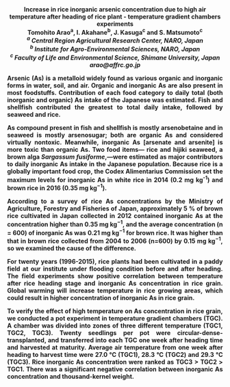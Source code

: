 <center><strong>Increase in rice inorganic arsenic concentration due to high air
temperature after heading of rice plant - temperature gradient chambers
experiments <strong>

<center><strong>Tomohito Arao<sup>a</sup></strong>, I. Akahane<sup>b</sup>, J. Kasuga<sup>c</sup> and S. Matsumoto<sup>c</sup>

<center><i><sup>a</sup> Central Region Agricultural Research Center, NARO, Japan</i>

<center><i><sup>b</sup> Institute for Agro-Environmental Sciences, NARO, Japan</i>

<center><i><sup>c</sup> Faculty of Life and Environmental Science, Shimane University,
Japan</i>

<center><i>arao@affrc.go.jp</i>

<p style=text-align:justify>Arsenic (As) is a metalloid widely found as various organic and
inorganic forms in water, soil, and air. Organic and inorganic As are
also present in most foodstuffs. Contribution of each food category to
daily total (both inorganic and organic) As intake of the Japanese was
estimated. Fish and shellfish contributed the greatest to total daily
intake, followed by seaweed and rice.

<p style=text-align:justify>As compound present in fish and shellfish is mostly arsenobetaine and in
seaweed is mostly arsenosugar; both are organic As and considered
virtually nontoxic. Meanwhile, inorganic As [arsenate and arsenite] is
more toxic than organic As. Two food items— rice and hijiki seaweed, a
brown alga <i>Sargassum fusiforme</i>,—were estimated as major contributors
to daily inorganic As intake in the Japanese population. Because rice is
a globally important food crop, the Codex Alimentarius Commission set
the maximum levels for inorganic As in white rice in 2014 (0.2 mg
kg<sup>-1</sup>) and brown rice in 2016 (0.35 mg kg<sup>−1</sup>).

<p style=text-align:justify>According to a survey of rice As concentrations by the Ministry of
Agriculture, Forestry and Fisheries of Japan, approximately 5 % of brown
rice cultivated in Japan collected in 2012 contained inorganic As at the
concentration higher than 0.35 mg kg<sup>−1</sup>, and the average concentration
(n = 600) of inorganic As was 0.21 mg kg<sup>−1</sup> for brown rice. It was
higher than that in brown rice collected from 2004 to 2006 (n=600) by
0.15 mg kg<sup>−1</sup>, so we examined the cause of the difference.

<p style=text-align:justify>For twenty years (1996-2015), rice plants had been cultivated in a paddy
field at our institute under flooding condition before and after
heading. The field experiments show positive correlation between
temperature after rice heading stage and inorganic As concentration in
rice grain. Global warming will increase temperature in rice growing
areas, which could result in higher concentration of inorganic As in
rice grain.

<p style=text-align:justify>To verify the effect of high temperature on As concentration in rice
grain, we conducted a pot experiment in temperature gradient chambers
(TGC). A chamber was divided into zones of three different temperature
(TGC1, TGC2, TGC3). Twenty seedlings per pot were
circular-dense-transplanted, and transferred into each TGC one week
after heading time and harvested at maturity. Average air temperature
from one week after heading to harvest time were 27.0 °C (TGC1), 28.3 °C
(TGC2) and 29.3 °C (TGC3). Rice inorganic As concentration were ranked
as TGC3 &gt; TGC2 &gt; TGC1. There was a significant negative
correlation between inorganic As concentration and thousand‐kernel
weight.
